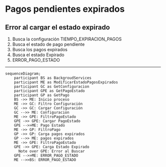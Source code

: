 # Pagos pendientes expirados

## Error al cargar el estado expirado
1. Busca la configuración TIEMPO_EXPIRACION_PAGOS
2. Busca el estado de pago pendiente
3. Busca los pagos expirados
4. Busca el estado Expirado
5. ERROR_PAGO_ESTADO
***


```mermaid
sequenceDiagram;
    participant BS as BackgroudServices
    participant ME as ModificarEstadoPagosExpirados
    participant GC as GetConfiguracion
    participant GPE as GetPagoEstado
    participant GP as GetPago
    BS ->> ME: Inicio proceso
    ME ->> GC: Filtro Configuración
    GC ->> GC: Cargar Configuración
    GC -->> ME: Configuracion
    ME ->> GPE: FiltroPagoEstado
    GPE ->> GPE: Cargar PagoEstado
    GPE -->>ME: Pago Estado
    ME ->> GP: FiltroPago
    GP ->> GP: Carga pagos expirados
    GP -->> ME: pagos expirados
    ME ->> GPE: FiltroPagoEstado
    GPE ->> GPE: Carga Estado Expirado
      Note over GPE: Error al Buscar
    GPE -->>ME: ERROR_PAGO_ESTADO
    ME -->>BS: ERROR_PAGO_ESTADO
```
